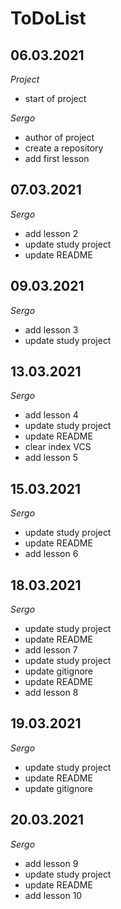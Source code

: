 # ToDoList


## 06.03.2021

*Project*

- start of project

*Sergo*

- author of project
- create a repository
- add first lesson

## 07.03.2021

*Sergo*

- add lesson 2
- update study project
- update README

## 09.03.2021

*Sergo*

- add lesson 3
- update study project


## 13.03.2021

*Sergo*

- add lesson 4
- update study project
- update README
- clear index VCS
- add lesson 5


## 15.03.2021

*Sergo*

- update study project
- update README
- add lesson 6


## 18.03.2021

*Sergo*

- update study project
- update README
- add lesson 7
- update study project
- update gitignore
- update README
- add lesson 8


## 19.03.2021

*Sergo*

- update study project
- update README
- update gitignore


## 20.03.2021

*Sergo*

- add lesson 9
- update study project
- update README
- add lesson 10
